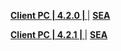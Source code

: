 **[Client PC | 4.2.0 |  ](https://d2wztyirwsuyyo.cloudfront.net/tmp/com.miHoYo.bh3global/pc/BH3_v4.2.0_14605400eda.7z)** | **[SEA]()**

**[Client PC | 4.2.1 |  ](https://d2wztyirwsuyyo.cloudfront.net/tmp/com.miHoYo.bh3global/pc/BH3_v4.2.1_80d50dfd1a6.7z)** | **[SEA]()**
